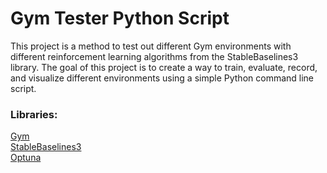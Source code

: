 # Gym Tester Python Script

This project is a method to test out different Gym environments with different reinforcement learning algorithms from the StableBaselines3 library. The goal of this project is to create a way to train, evaluate, record, and visualize different environments using a simple Python command line script.

### Libraries:

[Gym](https://www.gymlibrary.dev/)\
[StableBaselines3](https://stable-baselines3.readthedocs.io/en/master/index.html)\
[Optuna](https://optuna.org/)